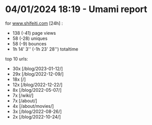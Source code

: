 # 04/01/2024 18:19 - Umami report
for www.shifeiti.com [24h] :

 - 138 (-41) page views
 - 58 (-28) uniques
 - 58 (-9) bounces
 - 1h 14' 3'' (-1h 23' 28'') totaltime


top 10 urls:
 - 30x [/blog/2023-01-12/]
 - 29x [/blog/2022-12-09/]
 - 18x [/]
 - 12x [/blog/2022-12-22/]
 - 8x [/blog/2022-05-07/]
 - 7x [/wiki/]
 - 7x [/about/]
 - 4x [/about/movies/]
 - 3x [/blog/2022-08-26/]
 - 2x [/blog/2022-10-24/]


